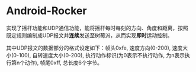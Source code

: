 # Android-Rocker
实现了摇杆功能和UDP通信功能，能将摇杆每时每刻的方向、角度和距离，按照既定规则编制成UDP报文并**连续**发送至树莓派，从而实现**即时**运动控制。

其中UDP报文的数据部分的格式设定如下：帧头0xfe, 速度方向(0-200), 速度大小(0-100), 自转速度大小(0-200), 执行动作标识(为0表示不执行动作, 为n表示执行第n个动作), 帧尾0xff, 总长度6个字节。
